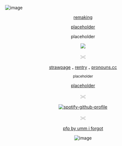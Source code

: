 
![image](https://github.com/user-attachments/assets/07d6a9ee-89bf-4194-93d9-3dafd0094b3c)


<p align="center"> <ins> remaking </ins> </p>

<p align="center"> <ins> placeholder </ins> </p>
<p align="center"> placeholder </p>

<p align="center"> <img src="https://komarev.com/ghpvc/?username=C00LKIDDFORSAKEN&color=grey&label=stalkers"> </p>

<p align="center"> 𓏵 </p> 

<p align="center"> <a href="https://noahsters.straw.page">strawpage</a> ₊ <a href="https://rentry.co/d8yzhtmf">rentry</a> ₊ <a href="">pronouns.cc</a> </p>

<p align="center"> <sub> placeholder </sub> </p>
<p align="center"> <ins> placeholder </ins> </p>

<div align="center">
<p align="center"> 𓏵 </p>

[![spotify-github-profile](https://spotify-github-profile.kittinanx.com/api/view?uid=mqxe2ykx9hqvu8r6zuna1d1p3&cover_image=true&theme=novatorem&show_offline=false&background_color=121212&interchange=false&bar_color=863232&bar_color_cover=false)](https://github.com/kittinan/spotify-github-profile)
<p align="center"> 𓏵 </p> 

<div align="center">

<p align="center"> <ins> pfp by umm i forgot </ins> </p>

![image](https://github.com/user-attachments/assets/07d6a9ee-89bf-4194-93d9-3dafd0094b3c)






